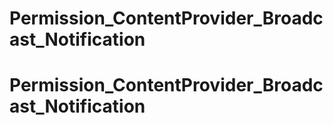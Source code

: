# Permission_ContentProvider_Broadcast_Notification
# Permission_ContentProvider_Broadcast_Notification

